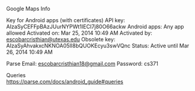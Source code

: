 Google Maps Info

Key for Android apps (with certificates)
API key:	AIzaSyCEFFpBAzJUurNYPWt1IECI7j80O66ackw
Android apps:	Any app allowed
Activated on:	Mar 25, 2014 10:49 AM
Activated by:	 escobarcristhian@utexas.edu 
Obsolete key:	AIzaSyAhvakxcNKNOA05II8bQUOKEcyu3swVQnc
Status:	Active until Mar 26, 2014 10:49 AM


Parse Email: escobarcristhian18@gmail.com
Password: cs371

Queries  
https://parse.com/docs/android_guide#queries

